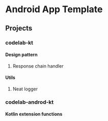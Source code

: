 
# Android App Template


## Projects

### codelab-kt

#### Design pattern
1. Response chain handler
   
#### Utils
1. Neat logger


### codelab-androd-kt

#### Kotlin extension functions
